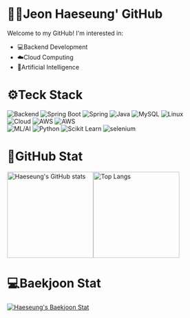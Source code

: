 # 👩‍💻Jeon Haeseung' GitHub
 
Welcome to my GitHub! I'm interested in:

- 💻Backend Development
- ☁️Cloud Computing
- 🤖Artificial Intelligence

# ⚙️Teck Stack
<div>
 <img alt="Backend" src ="https://img.shields.io/badge/💻Backend-7A64FF.svg?&style=for-the-badge&logoColor=white"/>
 <img alt="Spring Boot" src ="https://img.shields.io/badge/spring boot-6DB33F.svg?&style=for-the-badge&logo=springboot&logoColor=white"/>
 <img alt="Spring" src ="https://img.shields.io/badge/Spring-6DB33F.svg?style=for-the-badge&logo=spring&logoColor=white"/>
 <img alt="Java" src ="https://img.shields.io/badge/Java-007396.svg?style=for-the-badge&logo=Java&logoColor=white"/>
 <img alt="MySQL" src ="https://img.shields.io/badge/MySQL-4479A1.svg?style=for-the-badge&logo=MySQL&logoColor=white"/>
 <img alt="Linux" src ="https://img.shields.io/badge/Linux-FCC624.svg?style=for-the-badge&logo=Linux&logoColor=white"/>
 
</div>
<div>
 <img alt="Cloud" src ="https://img.shields.io/badge/☁️Cloud-7A64FF.svg?&style=for-the-badge&logoColor=white"/>
 <img alt="AWS" src ="https://img.shields.io/badge/AWS-232F3E.svg?style=for-the-badge&logo=amazonaws&logoColor=white"/>
 <img alt="AWS" src ="https://img.shields.io/badge/docker-2496ED.svg?style=for-the-badge&logo=docker&logoColor=white"/>
</div>
<div>
 <img alt="ML/AI" src ="https://img.shields.io/badge/🤖ML/AI-7A64FF.svg?&style=for-the-badge&logoColor=white"/>
 <img alt="Python" src ="https://img.shields.io/badge/Python-3776AB.svg?&style=for-the-badge&logo=Python&logoColor=white"/>
 <img alt="Scikit Learn" src ="https://img.shields.io/badge/Scikit Learn-F7931E.svg?&style=for-the-badge&logo=scikitlearn&logoColor=white"/>
 <img alt="selenium" src ="https://img.shields.io/badge/selenium-43B02A.svg?&style=for-the-badge&logo=selenium&logoColor=white"/>
</div>

# 🌟GitHub Stat

<div style="display: flex; align-items: flex-start;">
  <a href="https://github.com/JeonHaeseung">
    <img src="https://github-readme-stats.vercel.app/api?username=JeonHaeseung&show_icons=true&theme=chartreuse-dark" alt="Haeseung's GitHub stats" style="height: 200px;" />
  </a>
  <a href="https://github.com/JeonHaeseung">
    <img src="https://github-readme-stats.vercel.app/api/top-langs/?username=JeonHaeseung&theme=chartreuse-dark" alt="Top Langs" style="height: 200px;" />
  </a>
</div>

# 💻Baekjoon Stat

[![Haeseung's Baekjoon Stat](http://mazassumnida.wtf/api/v2/generate_badge?boj=cathyjeon)](https://solved.ac/cathyjeon/) 

